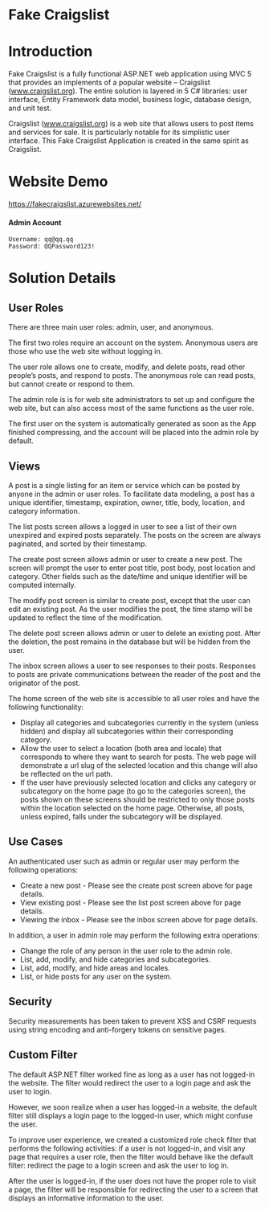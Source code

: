 # Fake Craigslist

# Introduction
Fake Craigslist is a fully functional ASP.NET web application using MVC 5 that provides an implements of a popular website – Craigslist (www.craigslist.org). The entire solution is layered in 5 C# libraries: user interface, Entity Framework data model, business logic, database design, and unit test.

Craigslist (www.craigslist.org) is a web site that allows users to post items and services for sale. It is particularly notable for its simplistic user interface. This Fake Craigslist Application is created in the same spirit as Craigslist.

# Website Demo
https://fakecraigslist.azurewebsites.net/

#### Admin Account
```
Username: qq@qq.qq
Password: QQPassword123!
```

# Solution Details

## User Roles
There are three main user roles: admin, user, and anonymous.

The first two roles require an account on the system. Anonymous users are those who use the web site without logging in.

The user role allows one to create, modify, and delete posts, read other people’s posts, and respond to posts. The anonymous role can read posts, but cannot create or respond to them.

The admin role is is for web site administrators to set up and configure the web site, but can also access most of the same functions as the user role.

The first user on the system is automatically generated as soon as the App finished compressing, and the account will be placed into the admin role by default.

## Views
A post is a single listing for an item or service which can be posted by anyone in the admin or user roles. To facilitate data modeling, a post has a unique identifier, timestamp, expiration, owner, title, body, location, and category information.


The list posts screen allows a logged in user to see a list of their own unexpired and expired posts separately. The posts on the screen are always paginated, and sorted by their timestamp.


The create post screen allows admin or user to create a new post. The screen will prompt the user to enter post title, post body, post location and category. Other fields such as the date/time and unique identifier will be computed internally.


The modify post screen is similar to create post, except that the user can edit an existing post. As the user modifies the post, the time stamp will be updated to reflect the time of the modification.


The delete post screen allows admin or user to delete an existing post. After the deletion, the post remains in the database but will be hidden from the user.


The inbox screen allows a user to see responses to their posts. Responses to posts are private communications between the reader of the post and the originator of the post.


The home screen of the web site is accessible to all user roles and have the following functionality:
 * Display all categories and subcategories currently in the system (unless hidden) and display all subcategories within their corresponding category.
 * Allow the user to select a location (both area and locale) that corresponds to where they want to search for posts. The web page will demonstrate a url slug of the selected location and this change will also be reflected on the url path.
 * If the user have previously selected location and clicks any category or subcategory on the home page (to go to the categories screen), the posts shown on these screens should be restricted to only those posts within the location selected on the home page. Otherwise, all posts, unless expired, falls under the subcategory will be displayed.

## Use Cases
An authenticated user such as admin or regular user may perform the following operations:
 * Create a new post - Please see the create post screen above for page details.
 * View existing post - Please see the list post screen above for page details.
 * Viewing the inbox - Please see the inbox screen above for page details.

In addition, a user in admin role may perform the following extra operations:
 * Change the role of any person in the user role to the admin role.
 * List, add, modify, and hide categories and subcategories.
 * List, add, modify, and hide areas and locales.
 * List, or hide posts for any user on the system.


## Security
 Security measurements has been taken to prevent XSS and CSRF requests using string encoding and anti-forgery tokens on sensitive pages.

## Custom Filter
The default ASP.NET filter worked fine as long as a user has not logged-in the website. The filter would redirect the user to a login page and ask the user to login.

However, we soon realize when a user has logged-in a website, the default filter still displays a login page to the logged-in user, which might confuse the user.

To improve user experience, we created a customized role check filter that performs the following activities:
if a user is not logged-in, and visit any page that requires a user role, then the filter would behave like the default filter: redirect the page to a login screen and ask the user to log in.

After the user is logged-in, if the user does not have the proper role to visit a page, the filter will be responsible for redirecting the user to a screen that displays an informative information to the user.
